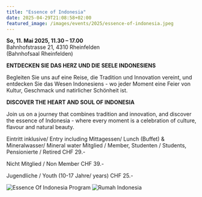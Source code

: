```yaml
---
title: "Essence of Indonesia"
date: 2025-04-29T21:08:58+02:00
featured_image: /images/events/2025/essence-of-indonesia.jpeg
---
```


**So, 11. Mai 2025, 11.30 – 17.00**\
Bahnhofstrasse 21, 4310 Rheinfelden\
(Bahnhofsaal Rheinfelden)


**ENTDECKEN SIE DAS HERZ UND DIE SEELE INDONESIENS**

Begleiten Sie uns auf eine Reise, die Tradition und Innovation vereint, und entdecken Sie das Wesen Indonesiens - wo jeder Moment eine Feier von Kultur, Geschmack und natirlicher Schönheit ist.

**DISCOVER THE HEART AND SOUL OF INDONESIA**

Join us on a journey that combines tradition and innovation, and discover the essence of Indonesia - where every moment is a celebration of culture, flavour and natural beauty.


Eintritt inklusive/ Entry including Mittagessen/ Lunch (Buffet) & Mineralwasser/ Mineral water
Mitglied / Member,
Studenten / Students,
Pensionierte / Retired CHF 29.- 

Nicht Mitglied / Non Member CHF 39.-

Jugendliche / Youth (10-17 Jahre/ years) CHF 25.-


![Essence Of Indonesia Program](/images/events/2025/essence-of-indonesia-program.jpeg)
![Rumah Indonesia](/images/events/2025/rumah-indonesia.jpeg)
